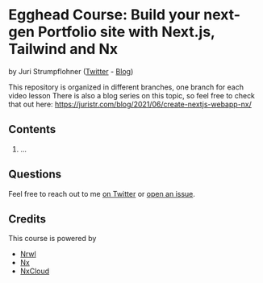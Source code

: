 # Egghead Course: Build your next-gen Portfolio site with Next.js, Tailwind and Nx

by Juri Strumpflohner ([Twitter](https://twitter.com/juristr) - [Blog](https://juri.dev))

This repository is organized in different branches, one branch for each video lesson
There is also a blog series on this topic, so feel free to check that out here: https://juristr.com/blog/2021/06/create-nextjs-webapp-nx/

## Contents

1. ...

## Questions

Feel free to reach out to me [on Twitter](https://twitter.com/juristr) or [open an issue](https://github.com/juristr/egghead-build-portfolio-with-next-tailwind-nx/issues).

## Credits

This course is powered by

- [Nrwl](https://nrwl.io)
- [Nx](https://nx.dev)
- [NxCloud](https://nx.app)
